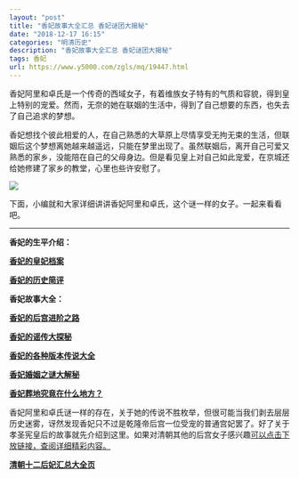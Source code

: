 ```yaml
---
layout: "post"
title: "香妃故事大全汇总 香妃谜团大揭秘"
date: "2018-12-17 16:15"
categories: "明清历史"
description: "香妃故事大全汇总 香妃谜团大揭秘"
tags: 香妃
url: https://www.y5000.com/zgls/mq/19447.html
---
```






香妃阿里和卓氏是一个传奇的西域女子，有着维族女子特有的气质和容貌，得到皇上特别的宠爱。然而，无奈的她在联姻的生活中，得到了自己想要的东西，也失去了自己追求的梦想。

香妃想找个彼此相爱的人，在自己熟悉的大草原上尽情享受无拘无束的生活，但联姻后这个梦想离她越来越遥远，只能在梦里出现了。虽然联姻后，离开自己可爱又熟悉的家乡，没能陪在自己的父母身边。但是看见皇上对自己如此宠爱，在京城还给她修建了家乡的教堂，心里也些许安慰了。

![](https://img.y5000.com/uploads/allimg/170419/6-1F4191541062V.jpg)

下面，小编就和大家详细讲讲香妃阿里和卓氏，这个谜一样的女子。一起来看看吧。

* * *

**香妃的生平介绍：**

**[香妃的皇妃档案](https://www.y5000.com/zgls/mq/19434.html)**

**[香妃的历史简评](https://www.y5000.com/zgls/mq/19435.html)**

**香妃故事大全：**

**[香妃的后宫进阶之路](https://www.y5000.com/zgls/mq/19438.html)**

**[香妃的谣传大探秘](https://www.y5000.com/zgls/mq/19440.html)**

**[香妃的各种版本传说大全](https://www.y5000.com/zgls/mq/19441.html)**

**[香妃婚姻之谜大解秘](https://www.y5000.com/zgls/mq/19443.html)**

**[香妃葬地究竟在什么地方？](https://www.y5000.com/zgls/mq/19444.html)**

香妃阿里和卓氏谜一样的存在，关于她的传说不胜枚举，但很可能当我们剥去层层历史迷雾，讶然发现香妃只不过是乾隆帝后宫一位受宠的普通宫妃罢了。好了关于孝圣宪皇后的故事就先介绍到这里。如果对清朝其他的后宫女子感兴趣[可以点击下放链接，查阅详细精彩内容。](https://www.y5000.com/zgls/mq/19316.html)

**[清朝十二后妃汇总大全页](https://www.y5000.com/zgls/mq/19316.html)**
